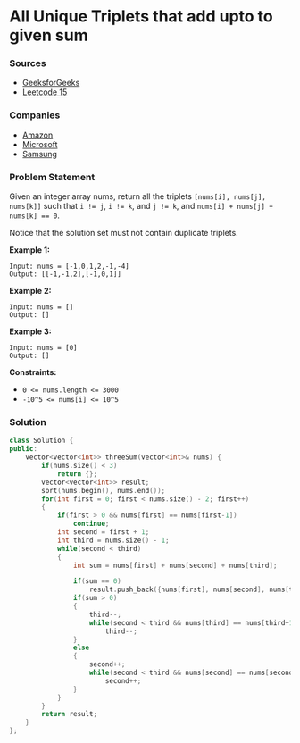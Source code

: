 # All Unique Triplets that add upto to given sum

### Sources

* [GeeksforGeeks](https://practice.geeksforgeeks.org/problems/triplet-sum-in-array-1587115621/1#)
* [Leetcode 15](https://leetcode.com/problems/3sum/)

### Companies

* [Amazon](../../company-based-lists/amazon.md)
* [Microsoft](../../company-based-lists/microsoft.md)
* [Samsung](../../company-based-lists/samsung.md)

### Problem Statement

Given an integer array nums, return all the triplets `[nums[i], nums[j], nums[k]]` such that `i != j`, `i != k`, and `j != k`, and `nums[i] + nums[j] + nums[k] == 0`.

Notice that the solution set must not contain duplicate triplets.

**Example 1:**

```text
Input: nums = [-1,0,1,2,-1,-4]
Output: [[-1,-1,2],[-1,0,1]]
```

**Example 2:**

```text
Input: nums = []
Output: []
```

**Example 3:**

```text
Input: nums = [0]
Output: []
```

**Constraints:**

* `0 <= nums.length <= 3000`
* `-10^5 <= nums[i] <= 10^5`

### Solution

```cpp
class Solution {
public:
    vector<vector<int>> threeSum(vector<int>& nums) {
        if(nums.size() < 3)
            return {};
        vector<vector<int>> result;
        sort(nums.begin(), nums.end());
        for(int first = 0; first < nums.size() - 2; first++)
        {
            if(first > 0 && nums[first] == nums[first-1])
                continue;
            int second = first + 1;
            int third = nums.size() - 1;
            while(second < third)
            {
                int sum = nums[first] + nums[second] + nums[third];

                if(sum == 0)
                    result.push_back({nums[first], nums[second], nums[third]});
                if(sum > 0)
                {
                    third--;
                    while(second < third && nums[third] == nums[third+1])
                        third--;
                }
                else
                {
                    second++;
                    while(second < third && nums[second] == nums[second-1])
                        second++;
                }
            }
        }
        return result;
    }
};
```

